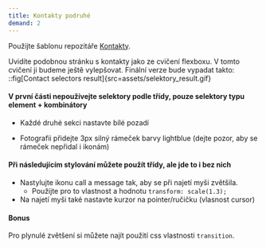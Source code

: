 ```yaml
---
title: Kontakty podruhé
demand: 2
---
```


Použijte šablonu repozitáře [Kontakty](https://github.com/Czechitas-podklady-WEB/Kontakty-CSS-selektory).

Uvidíte podobnou stránku s kontakty jako ze cvičení flexboxu. V tomto cvičení ji budeme ještě vylepšovat. Finální verze bude vypadat takto:
::fig[Contact selectors result]{src=assets/selektory_result.gif}
<br/>

#### V první části nepoužívejte selektory podle třídy, pouze selektory typu element + kombinátory

- Každé druhé sekci nastavte bílé pozadí

- Fotografii přidejte 3px silný rámeček barvy lightblue (dejte pozor, aby se rámeček nepřidal i ikonám)

#### Při následujícím stylování můžete použít třídy, ale jde to i bez nich

- Nastylujte ikonu call a message tak, aby se při najetí myši zvětšila.
  - Použijte pro to vlastnost a hodnotu
    `transform: scale(1.3);`
- Na najetí myši také nastavte kurzor na pointer/ručičku (vlasnost cursor)

#### Bonus

Pro plynulé zvětšení si můžete najít použití css vlastnosti `transition`.
